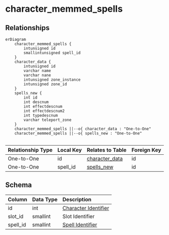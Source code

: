 # character_memmed_spells

## Relationships

```mermaid
erDiagram
    character_memmed_spells {
        intunsigned id
        smallintunsigned spell_id
    }
    character_data {
        intunsigned id
        varchar name
        varchar nane
        intunsigned zone_instance
        intunsigned zone_id
    }
    spells_new {
        int id
        int descnum
        int effectdescnum
        int effectdescnum2
        int typedescnum
        varchar teleport_zone
    }
    character_memmed_spells ||--o{ character_data : "One-to-One"
    character_memmed_spells ||--o{ spells_new : "One-to-One"


```


| Relationship Type | Local Key | Relates to Table | Foreign Key |
| :--- | :--- | :--- | :--- |
| One-to-One | id | [character_data](../../schema/characters/character_data.md) | id |
| One-to-One | spell_id | [spells_new](../../schema/spells/spells_new.md) | id |


## Schema

| Column | Data Type | Description |
| :--- | :--- | :--- |
| id | int | [Character Identifier](character_data.md) |
| slot_id | smallint | Slot Identifier |
| spell_id | smallint | [Spell Identifier](../../schema/spells/spells_new.md) |

